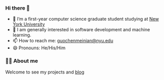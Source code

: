 ### Hi there 👋

- 🔭 I’m a first-year computer science graduate student studying at [New York University](cs.nyu.edu)
- 👯 I am generally interested in software development and machine learning.
- 📫 How to reach me: guochenmeinian@nyu.edu
- 😄 Pronouns: He/His/Him

### 👨‍🚒 About me

Welcome to see my projects and [blog](https://main--guochenmeinian.netlify.app/about/)


